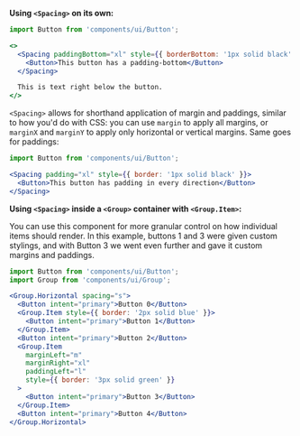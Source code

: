 **Using `<Spacing>` on its own:**

```jsx
import Button from 'components/ui/Button';

<>
  <Spacing paddingBottom="xl" style={{ borderBottom: '1px solid black' }}>
    <Button>This button has a padding-bottom</Button>
  </Spacing>

  This is text right below the button.
</>
```

`<Spacing>` allows for shorthand application of margin and paddings, similar to how you'd do with CSS: you can use `margin` to apply all margins, or `marginX` and `marginY` to apply only horizontal or vertical margins. Same goes for paddings:

```jsx
import Button from 'components/ui/Button';

<Spacing padding="xl" style={{ border: '1px solid black' }}>
  <Button>This button has padding in every direction</Button>
</Spacing>
```

**Using `<Spacing>` inside a `<Group>` container with `<Group.Item>`:**

You can use this component for more granular control on how individual items should render. In this example, buttons 1 and 3 were given custom stylings, and with Button 3 we went even further and gave it custom margins and paddings.
```jsx
import Button from 'components/ui/Button';
import Group from 'components/ui/Group';

<Group.Horizontal spacing="s">
  <Button intent="primary">Button 0</Button>
  <Group.Item style={{ border: '2px solid blue' }}>
    <Button intent="primary">Button 1</Button>
  </Group.Item>
  <Button intent="primary">Button 2</Button>
  <Group.Item
    marginLeft="m"
    marginRight="xl"
    paddingLeft="l"
    style={{ border: '3px solid green' }}
  >
    <Button intent="primary">Button 3</Button>
  </Group.Item>
  <Button intent="primary">Button 4</Button>
</Group.Horizontal>
```
